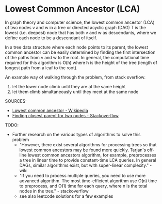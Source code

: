 # Lowest Common Ancestor (LCA)

In graph theory and computer science, the lowest common ancestor (LCA) of two nodes v and w in a tree or directed acyclic graph (DAG) T is the lowest (i.e. deepest) node that has both v and w as descendants, where we define each node to be a descendant of itself.

In a tree data structure where each node points to its parent, the lowest common ancestor can be easily determined by finding the first intersection of the paths from v and w to the root. In general, the computational time required for this algorithm is O(h) where h is the height of the tree (length of longest path from a leaf to the root).

An example way of walking through the problem, from stack overflow:

1. let the lower node climb until they are at the same height
1. let them climb simultaneously until they meet at the same node

SOURCES:
* [Lowest common ancestor - Wikipedia](https://en.wikipedia.org/wiki/Lowest_common_ancestor#:~:text=In%20graph%20theory%20and%20computer%20science%2C%20the%20lowest%20common%20ancestor,if%20v%20has%20a%20direct)
* [Finding closest parent for two nodes - Stackoverflow](https://stackoverflow.com/questions/9172963/finding-closest-parent-for-two-nodes)

TODO:
* Further research on the various types of algorithms to solve this problem
  * "However, there exist several algorithms for processing trees so that lowest common ancestors may be found more quickly. Tarjan's off-line lowest common ancestors algorithm, for example, preprocesses a tree in linear time to provide constant-time LCA queries. In general DAGs, similar algorithms exist, but with super-linear complexity." - wiki
  * "If you need to process multiple queries, you need to use more advanced algorithm. The most time-efficient algorithm use O(n) time to preprocess, and O(1) time for each query, where n is the total nodes in the tree." - stackoverflow
  * see also leetcode solutions for a few examples